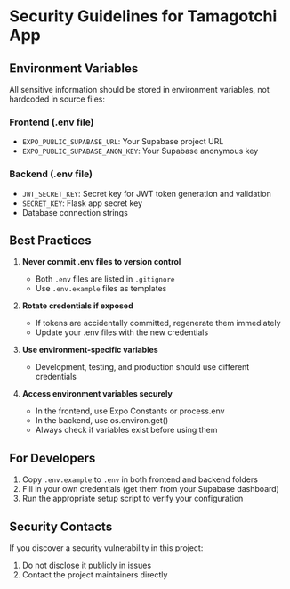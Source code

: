 # Security Guidelines for Tamagotchi App

## Environment Variables

All sensitive information should be stored in environment variables, not hardcoded in source files:

### Frontend (.env file)

- `EXPO_PUBLIC_SUPABASE_URL`: Your Supabase project URL
- `EXPO_PUBLIC_SUPABASE_ANON_KEY`: Your Supabase anonymous key

### Backend (.env file)

- `JWT_SECRET_KEY`: Secret key for JWT token generation and validation
- `SECRET_KEY`: Flask app secret key
- Database connection strings

## Best Practices

1. **Never commit .env files to version control**

   - Both `.env` files are listed in `.gitignore`
   - Use `.env.example` files as templates

2. **Rotate credentials if exposed**

   - If tokens are accidentally committed, regenerate them immediately
   - Update your .env files with the new credentials

3. **Use environment-specific variables**

   - Development, testing, and production should use different credentials

4. **Access environment variables securely**
   - In the frontend, use Expo Constants or process.env
   - In the backend, use os.environ.get()
   - Always check if variables exist before using them

## For Developers

1. Copy `.env.example` to `.env` in both frontend and backend folders
2. Fill in your own credentials (get them from your Supabase dashboard)
3. Run the appropriate setup script to verify your configuration

## Security Contacts

If you discover a security vulnerability in this project:

1. Do not disclose it publicly in issues
2. Contact the project maintainers directly
